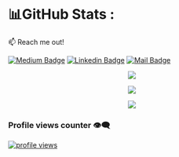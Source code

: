 
# 📊GitHub Stats :

:mailbox: Reach me out!

[![Medium Badge](https://img.shields.io/badge/MD's-Blog-1ca0f1?style=flat&labelColor=1ca0f1&logo=medium&logoColor=white&link=https://twitter.com/MaksymRudnyi)](https://medium.com/@makt96)
[![Linkedin Badge](https://img.shields.io/badge/MD's-Linkedin-0e76a8?style=flat&labelColor=0e76a8&logo=linkedin&logoColor=white)](https://www.linkedin.com/in/makt/) 
[![Mail Badge](https://img.shields.io/badge/Email-Me-c0392b?style=flat&labelColor=c0392b&logo=gmail&logoColor=white)](mailto:makt.cse@gmail.com)


 <p align="center"> <img src ="https://github-readme-stats.vercel.app/api?username=makt96&rank_icon=github" /> </p>
    

<p align="center"><img src = "http://github-profile-summary-cards.vercel.app/api/cards/profile-details?username=makt96&theme=default)" /></p>

          

    
</p>


<p align="center"> 

 <img src = "https://github-readme-stats.vercel.app/api/top-langs/?username=makt96&layout=pie&hide_progress=false" />
</p>

### Profile views counter 👁️‍🗨️
[![profile views](https://u8views.com/api/v1/github/profiles/7869344/views/day-week-month-total-count.svg)](https://u8views.com/github/makt96)
